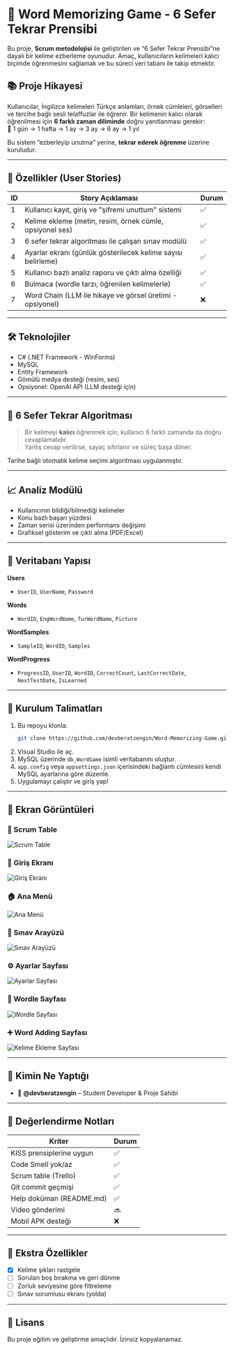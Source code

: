 
# 🧠 Word Memorizing Game - 6 Sefer Tekrar Prensibi

Bu proje, **Scrum metodolojisi** ile geliştirilen ve “6 Sefer Tekrar Prensibi”ne dayalı bir kelime ezberleme oyunudur. Amaç, kullanıcıların kelimeleri kalıcı biçimde öğrenmesini sağlamak ve bu süreci veri tabanı ile takip etmektir.

## 📚 Proje Hikayesi

Kullanıcılar, İngilizce kelimeleri Türkçe anlamları, örnek cümleleri, görselleri ve tercihe bağlı sesli telaffuzlar ile öğrenir. Bir kelimenin kalıcı olarak öğrenilmesi için **6 farklı zaman diliminde** doğru yanıtlanması gerekir:  
📅 1 gün → 1 hafta → 1 ay → 3 ay → 6 ay → 1 yıl

Bu sistem “ezberleyip unutma” yerine, **tekrar ederek öğrenme** üzerine kuruludur.

---

## 🚀 Özellikler (User Stories)

| ID  | Story Açıklaması                                                                 | Durum  |
|-----|----------------------------------------------------------------------------------|--------|
| 1   | Kullanıcı kayıt, giriş ve "şifremi unuttum" sistemi                              | ✅     |
| 2   | Kelime ekleme (metin, resim, örnek cümle, opsiyonel ses)                         | ✅     |
| 3   | 6 sefer tekrar algoritması ile çalışan sınav modülü                              | ✅     |
| 4   | Ayarlar ekranı (günlük gösterilecek kelime sayısı belirleme)                     | ✅     |
| 5   | Kullanıcı bazlı analiz raporu ve çıktı alma özelliği                             | ✅     |
| 6   | Bulmaca (wordle tarzı, öğrenilen kelimelerle)                                    | ✅     |
| 7   | Word Chain (LLM ile hikaye ve görsel üretimi - opsiyonel)                        | ❌     |

---

## 🛠️ Teknolojiler

- C# (.NET Framework - WinForms)
- MySQL
- Entity Framework
- Gömülü medya desteği (resim, ses)
- Opsiyonel: OpenAI API (LLM desteği için)

---

## 🧪 6 Sefer Tekrar Algoritması

> Bir kelimeyi **kalıcı** öğrenmek için, kullanıcı 6 farklı zamanda da doğru cevaplamalıdır.  
> Yanlış cevap verilirse, sayaç sıfırlanır ve süreç başa döner.

Tarihe bağlı otomatik kelime seçimi algoritması uygulanmıştır.

---

## 📈 Analiz Modülü

- Kullanıcının bildiği/bilmediği kelimeler
- Konu bazlı başarı yüzdesi
- Zaman serisi üzerinden performans değişimi
- Grafiksel gösterim ve çıktı alma (PDF/Excel)

---

## 🧩 Veritabanı Yapısı

**Users**  
- `UserID`, `UserName`, `Password`

**Words**  
- `WordID`, `EngWordName`, `TurWordName`, `Picture`

**WordSamples**  
- `SampleID`, `WordID`, `Samples`

**WordProgress**  
- `ProgressID`, `UserID`, `WordID`, `CorrectCount`, `LastCorrectDate`, `NextTestDate`, `IsLearned`

---

## 🧾 Kurulum Talimatları

1. Bu repoyu klonla:
   ```bash
   git clone https://github.com/devberatzengin/Word-Memorizing-Game.git
   ```
2. Visual Studio ile aç.
3. MySQL üzerinde `db_WordGame` isimli veritabanını oluştur.
4. `app.config` veya `appsettings.json` içerisindeki bağlantı cümlesini kendi MySQL ayarlarına göre düzenle.
5. Uygulamayı çalıştır ve giriş yap!

---
## 📸 Ekran Görüntüleri

### 🔨 Scrum Table
![Scrum Table](assets/images/ScrumTable.png)

### 🔐 Giriş Ekranı
![Giriş Ekranı](assets/images/LoginPage.png)

### 🏠 Ana Menü
![Ana Menü](assets/images/MainMEnu.png)

### 📝 Sınav Arayüzü
![Sınav Arayüzü](assets/images/ExamScreen.png)

### ⚙️ Ayarlar Sayfası
![Ayarlar Sayfası](assets/images/Settings.png)

### 🏫 Wordle Sayfası
![Wordle Sayfası](assets/images/Wordle.png)

### ➕ Word Adding Sayfası
![Kelime Ekleme Sayfası](assets/images/WordAdd.png)

---

## 🧠 Kimin Ne Yaptığı

- 👤 **@devberatzengin** – Student Developer & Proje Sahibi

---

## 🧪 Değerlendirme Notları

| Kriter                    | Durum |
|---------------------------|-------|
| KISS prensiplerine uygun  | ✅    |
| Code Smell yok/az         | ✅    |
| Scrum table (Trello)      | ✅    |
| Git commit geçmişi        | ✅    |
| Help doküman (README.md)  | ✅    |
| Video gönderimi           | 🔜    |
| Mobil APK desteği         | ❌    |

---

## 🎁 Ekstra Özellikler

- [x] Kelime şıkları rastgele
- [ ] Soruları boş bırakma ve geri dönme
- [ ] Zorluk seviyesine göre filtreleme
- [ ] Sınav sorumlusu ekranı (yolda)

---

## 📄 Lisans

Bu proje eğitim ve geliştirme amaçlıdır. İzinsiz kopyalanamaz.
